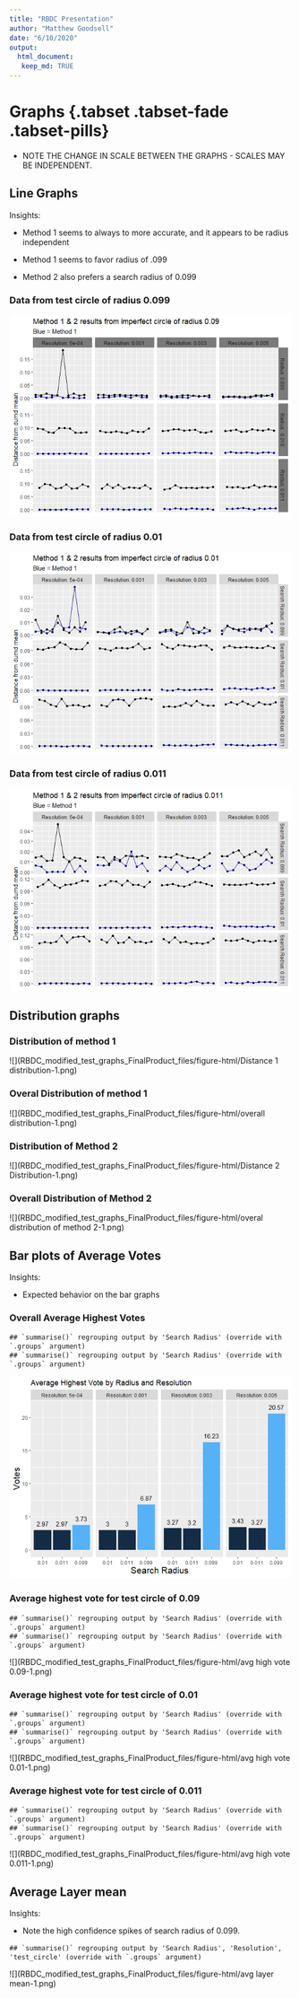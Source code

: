 ```yaml
---
title: "RBDC Presentation"
author: "Matthew Goodsell"
date: "6/10/2020"
output:
  html_document:
   keep_md: TRUE 
---
```






# Graphs {.tabset .tabset-fade .tabset-pills}

- NOTE THE CHANGE IN SCALE BETWEEN THE GRAPHS - SCALES MAY BE INDEPENDENT. 

## Line Graphs 

Insights: 

- Method 1 seems to always to more accurate, and it appears to be radius independent

- Method 1 seems to favor radius of .099 

- Method 2 also prefers a search radius of 0.099

### Data from test circle of radius 0.099

![](RBDC_modified_test_graphs_FinalProduct_files/figure-html/testRadius-0.099-1.png)<!-- -->


### Data from test circle of radius 0.01

![](RBDC_modified_test_graphs_FinalProduct_files/figure-html/testRadius-0.01-1.png)<!-- -->


### Data from test circle of radius 0.011

![](RBDC_modified_test_graphs_FinalProduct_files/figure-html/testRadius-0.011-1.png)<!-- -->


## Distribution graphs

### Distribution of method 1

![](RBDC_modified_test_graphs_FinalProduct_files/figure-html/Distance 1 distribution-1.png)<!-- -->

### Overal Distribution of method 1

![](RBDC_modified_test_graphs_FinalProduct_files/figure-html/overall distribution-1.png)<!-- -->

### Distribution of Method 2

![](RBDC_modified_test_graphs_FinalProduct_files/figure-html/Distance 2 Distribution-1.png)<!-- -->

### Overall Distribution of Method 2

![](RBDC_modified_test_graphs_FinalProduct_files/figure-html/overal distribution of method 2-1.png)<!-- -->

## Bar plots of Average Votes

Insights:

- Expected behavior on the bar graphs

### Overall Average Highest Votes


```
## `summarise()` regrouping output by 'Search Radius' (override with `.groups` argument)
## `summarise()` regrouping output by 'Search Radius' (override with `.groups` argument)
```

![](RBDC_modified_test_graphs_FinalProduct_files/figure-html/overall-1.png)<!-- -->

### Average highest vote for test circle of 0.09


```
## `summarise()` regrouping output by 'Search Radius' (override with `.groups` argument)
## `summarise()` regrouping output by 'Search Radius' (override with `.groups` argument)
```

![](RBDC_modified_test_graphs_FinalProduct_files/figure-html/avg high vote 0.09-1.png)<!-- -->


### Average highest vote for test circle of 0.01


```
## `summarise()` regrouping output by 'Search Radius' (override with `.groups` argument)
## `summarise()` regrouping output by 'Search Radius' (override with `.groups` argument)
```

![](RBDC_modified_test_graphs_FinalProduct_files/figure-html/avg high vote 0.01-1.png)<!-- -->


### Average highest vote for test circle of 0.011


```
## `summarise()` regrouping output by 'Search Radius' (override with `.groups` argument)
## `summarise()` regrouping output by 'Search Radius' (override with `.groups` argument)
```

![](RBDC_modified_test_graphs_FinalProduct_files/figure-html/avg high vote 0.011-1.png)<!-- -->


## Average Layer mean 

Insights:

- Note the high confidence spikes of search radius of 0.099.


```
## `summarise()` regrouping output by 'Search Radius', 'Resolution', 'test_circle' (override with `.groups` argument)
```

![](RBDC_modified_test_graphs_FinalProduct_files/figure-html/avg layer mean-1.png)<!-- -->



